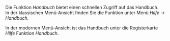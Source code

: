 <!DOCTYPE html>
<html>
<head>
<meta charset="utf-8">
<meta name="viewport" content="width=device-width, initial-scale=1.0">
<title>400_Handbuch.md</title>
<link rel="stylesheet" href="https://stackedit.io/res-min/themes/base.css" />
<script type="text/javascript" src="https://cdn.mathjax.org/mathjax/latest/MathJax.js?config=TeX-AMS_HTML"></script>
</head>
<body><div class="container"><p>Die Funktion <em>Handbuch</em> bietet einen schnellen Zugriff auf das Handbuch. <br>
In der klassischen Menü-Ansicht finden Sie die Funktion unter Menü <em>Hilfe → Handbuch.</em></p>

<p>In der modernen Menü-Ansicht ist das Handbuch unter die Registerkarte <em>Hilfe</em> Funktion <em>Handbuch</em>.</p>

<p><img src="http://xpecto.github.io/docs/img/img_1462269395258.png" alt="" title=""></p></div></body>
</html>